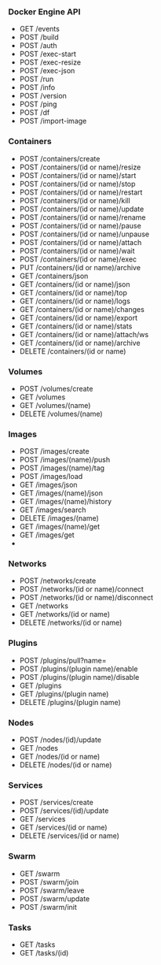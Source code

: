 ### Docker Engine API
* GET /events
* POST /build
* POST /auth
* POST /exec-start
* POST /exec-resize
* POST /exec-json
* POST /run
* POST /info
* POST /version
* POST /ping
* POST /df
* POST /import-image

### Containers
* POST /containers/create
* POST /containers/(id or name)/resize
* POST /containers/(id or name)/start
* POST /containers/(id or name)/stop
* POST /containers/(id or name)/restart
* POST /containers/(id or name)/kill
* POST /containers/(id or name)/update
* POST /containers/(id or name)/rename
* POST /containers/(id or name)/pause
* POST /containers/(id or name)/unpause
* POST /containers/(id or name)/attach
* POST /containers/(id or name)/wait
* POST /containers/(id or name)/exec
* PUT /containers/(id or name)/archive
* GET /containers/json
* GET /containers/(id or name)/json
* GET /containers/(id or name)/top
* GET /containers/(id or name)/logs
* GET /containers/(id or name)/changes
* GET /containers/(id or name)/export
* GET /containers/(id or name)/stats
* GET /containers/(id or name)/attach/ws
* GET /containers/(id or name)/archive
* DELETE /containers/(id or name)

### Volumes
* POST /volumes/create
* GET /volumes
* GET /volumes/(name)
* DELETE /volumes/(name)

### Images
* POST /images/create
* POST /images/(name)/push
* POST /images/(name)/tag
* POST /images/load
* GET /images/json
* GET /images/(name)/json
* GET /images/(name)/history
* GET /images/search
* DELETE /images/(name)
* GET /images/(name)/get
* GET /images/get
* 
### Networks
* POST /networks/create
* POST /networks/(id or name)/connect
* POST /networks/(id or name)/disconnect
* GET /networks
* GET /networks/(id or name)
* DELETE /networks/(id or name)

### Plugins
* POST /plugins/pull?name=<plugin name>
* POST /plugins/(plugin name)/enable
* POST /plugins/(plugin name)/disable
* GET /plugins
* GET /plugins/(plugin name)
* DELETE /plugins/(plugin name)

### Nodes
* POST /nodes/(id)/update
* GET /nodes
* GET /nodes/(id or name)
* DELETE /nodes/(id or name)

### Services
* POST /services/create
* POST /services/(id)/update
* GET /services
* GET /services/(id or name)
* DELETE /services/(id or name)

### Swarm
* GET /swarm
* POST /swarm/join
* POST /swarm/leave
* POST /swarm/update
* POST /swarm/init

### Tasks
* GET /tasks
* GET /tasks/(id)